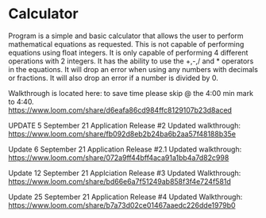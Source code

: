 # Calculator
Program is a simple and basic calculator that allows the user to perform mathematical equations as requested. This is not capable of performing equations using float integers. 
It is only capable of performing 4 different operations with 2 integers. It has the ability to use the +,-,/ and * operators in the equations. It will drop an error when using 
any numbers with decimals or fractions. It will also drop an error if a number is divided by 0. 

Walkthrough is located here: to save time please skip @ the 4:00 min mark to 4:40.
https://www.loom.com/share/d6eafa86cd984ffc8129107b23d8aced

UPDATE 5 September 21 Application Release #2
Updated walkthrough:
https://www.loom.com/share/fb092d8eb2b24ba6b2aa57f48188b35e

Update 6 September 21 Application Release #2.1
Updated walkthrough:
https://www.loom.com/share/072a9ff44bff4aca91a1bb4a7d82c998

Update 12 September 21 Applciation Release #3
Updated Walkthrough:
https://www.loom.com/share/bd66e6a7f51249ab858f3f4e724f581d

Update 25 September 21 Application Release #4
Updated Walkthrough:
https://www.loom.com/share/b7a73d02ce01467aaedc226dde1979b0
